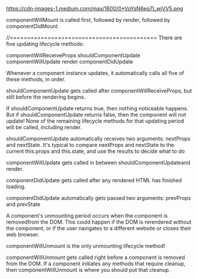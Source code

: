 https://cdn-images-1.medium.com/max/1600/0*VoYsN6eq7I_wjVV5.png

componentWillMount is called first, 
followed by render, 
followed by componentDidMount.


//===========================================
There are five updating lifecycle methods:

componentWillReceiveProps
shouldComponentUpdate
componentWillUpdate
render
componentDidUpdate

Whenever a component instance updates, it automatically calls all five of these methods, in order.

shouldComponentUpdate gets called after componentWillReceiveProps, but still before the rendering begins.

If shouldComponentUpdate returns true, then nothing noticeable happens. But if shouldComponentUpdate returns false, then the component will not update! None of the remaining lifecycle methods for that updating period will be called, including render.

shouldComponentUpdate automatically receives two arguments: nextProps and nextState. It's typical to compare nextProps and nextState to the current this.props and this.state, and use the results to decide what to do

componentWillUpdate gets called in between shouldComponentUpdateand render.

componentDidUpdate gets called after any rendered HTML has finished loading.

componentDidUpdate automatically gets passed two arguments: prevProps and prevState

A component's unmounting period occurs when the component is removedfrom the DOM. This could happen if the DOM is rerendered without the component, or if the user navigates to a different website or closes their web browser.

componentWillUnmount is the only unmounting lifecycle method!

componentWillUnmount gets called right before a component is removed from the DOM. If a component initiates any methods that require cleanup, then componentWillUnmount is where you should put that cleanup.
